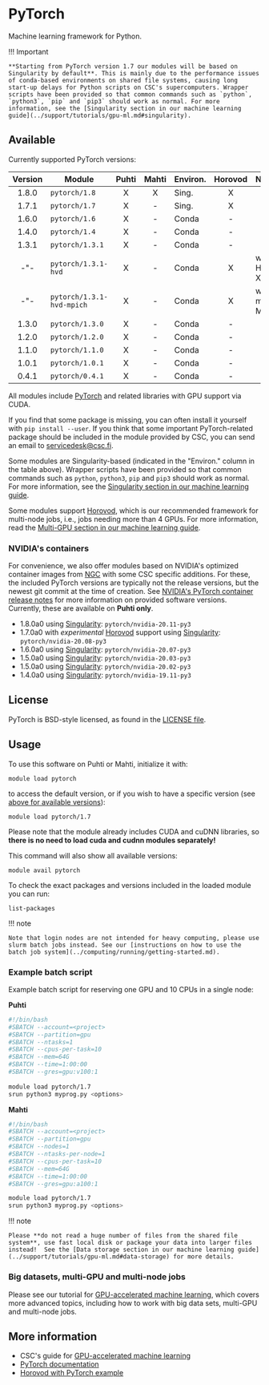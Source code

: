 # PyTorch

Machine learning framework for Python.

!!! Important

    **Starting from PyTorch version 1.7 our modules will be based on Singularity by default**. This is mainly due to the performance issues of conda-based environments on shared file systems, causing long  start-up delays for Python scripts on CSC's supercomputers. Wrapper scripts have been provided so that common commands such as `python`, `python3`, `pip` and `pip3` should work as normal. For more information, see the [Singularity section in our machine learning guide](../support/tutorials/gpu-ml.md#singularity).


## Available

Currently supported PyTorch versions:

| Version | Module                    | Puhti | Mahti | Environ. | Horovod | Notes          |
|:-------:|---------------------------|:-----:|:-----:|----------|:-------:|----------------|
| 1.8.0   | `pytorch/1.8`             | X     | X     | Sing.    | X       |                |
| 1.7.1   | `pytorch/1.7`             | X     | -     | Sing.    | X       |                |
| 1.6.0   | `pytorch/1.6`             | X     | -     | Conda    | -       |                |
| 1.4.0   | `pytorch/1.4`             | X     | -     | Conda    | -       |                |
| 1.3.1   | `pytorch/1.3.1`           | X     | -     | Conda    | -       |                |
| -"-     | `pytorch/1.3.1-hvd`       | X     | -     | Conda    | X       | with HPC-X MPI |
| -"-     | `pytorch/1.3.1-hvd-mpich` | X     | -     | Conda    | X       | with mpich MPI |
| 1.3.0   | `pytorch/1.3.0`           | X     | -     | Conda    | -       |                |
| 1.2.0   | `pytorch/1.2.0`           | X     | -     | Conda    | -       |                |
| 1.1.0   | `pytorch/1.1.0`           | X     | -     | Conda    | -       |                |
| 1.0.1   | `pytorch/1.0.1`           | X     | -     | Conda    | -       |                |
| 0.4.1   | `pytorch/0.4.1`           | X     | -     | Conda    | -       |                |

All modules include [PyTorch](https://pytorch.org/) and related libraries with GPU support via CUDA. 

If you find that some package is missing, you can often install it yourself with `pip install --user`. If you think that some important PyTorch-related package should be included in the module provided by CSC, you can send an email to <servicedesk@csc.fi>.

Some modules are Singularity-based (indicated in the "Environ." column in the table above). Wrapper scripts have been provided so that common commands such as `python`, `python3`, `pip` and `pip3` should work as normal. For more information, see the [Singularity section in our machine learning guide](../support/tutorials/gpu-ml.md#singularity).

Some modules support [Horovod](https://horovod.ai/), which is our recommended framework for multi-node jobs, i.e., jobs needing more than 4 GPUs. For more information, read the [Multi-GPU section in our machine learning guide](../support/tutorials/gpu-ml.md#multi-gpu-and-multi-node-jobs).


### NVIDIA's containers

For convenience, we also offer modules based on NVIDIA's optimized container images from [NGC](https://ngc.nvidia.com/catalog/containers/nvidia:pytorch) with some CSC specific additions. For these, the included PyTorch versions are typically not the release versions, but the newest git commit at the time of creation. See [NVIDIA's PyTorch container release notes](https://docs.nvidia.com/deeplearning/frameworks/pytorch-release-notes/index.html) for more information on provided software versions. Currently, these are available on **Puhti only**.

- 1.8.0a0 using [Singularity](../support/tutorials/gpu-ml.md#singularity): `pytorch/nvidia-20.11-py3`
- 1.7.0a0 with *experimental* [Horovod](../support/tutorials/gpu-ml.md#multi-gpu-and-multi-node-jobs) support using [Singularity](../support/tutorials/gpu-ml.md#singularity): `pytorch/nvidia-20.08-py3`
- 1.6.0a0 using [Singularity](../support/tutorials/gpu-ml.md#singularity): `pytorch/nvidia-20.07-py3`
- 1.5.0a0 using [Singularity](../support/tutorials/gpu-ml.md#singularity): `pytorch/nvidia-20.03-py3`
- 1.5.0a0 using [Singularity](../support/tutorials/gpu-ml.md#singularity): `pytorch/nvidia-20.02-py3`
- 1.4.0a0 using [Singularity](../support/tutorials/gpu-ml.md#singularity): `pytorch/nvidia-19.11-py3`


## License

PyTorch is BSD-style licensed, as found in the [LICENSE file](https://github.com/pytorch/pytorch/blob/master/LICENSE).

## Usage

To use this software on Puhti or Mahti, initialize it with:

```text
module load pytorch
```

to access the default version, or if you wish to have a specific version (see [above for available versions](#available)):

```text
module load pytorch/1.7
```

Please note that the module already includes CUDA and cuDNN libraries, so **there is no need to load cuda and cudnn modules separately!**

This command will also show all available versions:

```text
module avail pytorch
```

To check the exact packages and versions included in the loaded module you can run:

```text
list-packages
```


!!! note 

    Note that login nodes are not intended for heavy computing, please use slurm batch jobs instead. See our [instructions on how to use the batch job system](../computing/running/getting-started.md).

### Example batch script

Example batch script for reserving one GPU and 10 CPUs in a single node:

**Puhti**

```bash
#!/bin/bash
#SBATCH --account=<project>
#SBATCH --partition=gpu
#SBATCH --ntasks=1
#SBATCH --cpus-per-task=10
#SBATCH --mem=64G
#SBATCH --time=1:00:00
#SBATCH --gres=gpu:v100:1
    
module load pytorch/1.7
srun python3 myprog.py <options>
```

**Mahti**

```bash
#!/bin/bash
#SBATCH --account=<project>
#SBATCH --partition=gpu
#SBATCH --nodes=1
#SBATCH --ntasks-per-node=1
#SBATCH --cpus-per-task=10
#SBATCH --mem=64G
#SBATCH --time=1:00:00
#SBATCH --gres=gpu:a100:1

module load pytorch/1.7
srun python3 myprog.py <options>
```


!!! note

    Please **do not read a huge number of files from the shared file system**, use fast local disk or package your data into larger files instead!  See the [Data storage section in our machine learning guide](../support/tutorials/gpu-ml.md#data-storage) for more details.

### Big datasets, multi-GPU and multi-node jobs

Please see our tutorial for [GPU-accelerated machine learning](../support/tutorials/gpu-ml.md), which covers more advanced topics, including how to work with big data sets, multi-GPU and multi-node jobs.


## More information

- CSC's guide for [GPU-accelerated machine learning](../support/tutorials/gpu-ml.md)
- [PyTorch documentation](https://pytorch.org/docs/stable/index.html)
- [Horovod with PyTorch example](https://github.com/horovod/horovod/blob/master/docs/pytorch.rst)
